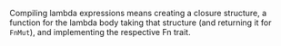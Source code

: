 Compiling lambda expressions means creating a closure structure, a function for the lambda body taking that structure (and returning it for `FnMut`), and implementing the respective Fn trait.
